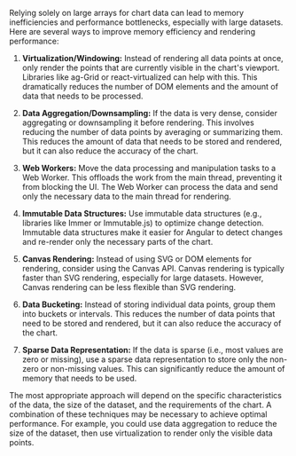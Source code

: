 Relying solely on large arrays for chart data can lead to memory inefficiencies and performance bottlenecks, especially with large datasets. Here are several ways to improve memory efficiency and rendering performance:

1.  **Virtualization/Windowing:**  Instead of rendering all data points at once, only render the points that are currently visible in the chart's viewport. Libraries like ag-Grid or react-virtualized can help with this. This dramatically reduces the number of DOM elements and the amount of data that needs to be processed.

2.  **Data Aggregation/Downsampling:**  If the data is very dense, consider aggregating or downsampling it before rendering. This involves reducing the number of data points by averaging or summarizing them. This reduces the amount of data that needs to be stored and rendered, but it can also reduce the accuracy of the chart.

3.  **Web Workers:** Move the data processing and manipulation tasks to a Web Worker. This offloads the work from the main thread, preventing it from blocking the UI. The Web Worker can process the data and send only the necessary data to the main thread for rendering.

4.  **Immutable Data Structures:** Use immutable data structures (e.g., libraries like Immer or Immutable.js) to optimize change detection.  Immutable data structures make it easier for Angular to detect changes and re-render only the necessary parts of the chart.

5.  **Canvas Rendering:** Instead of using SVG or DOM elements for rendering, consider using the Canvas API.  Canvas rendering is typically faster than SVG rendering, especially for large datasets. However, Canvas rendering can be less flexible than SVG rendering.

6.  **Data Bucketing:** Instead of storing individual data points, group them into buckets or intervals. This reduces the number of data points that need to be stored and rendered, but it can also reduce the accuracy of the chart.

7. **Sparse Data Representation:**  If the data is sparse (i.e., most values are zero or missing), use a sparse data representation to store only the non-zero or non-missing values. This can significantly reduce the amount of memory that needs to be used.

The most appropriate approach will depend on the specific characteristics of the data, the size of the dataset, and the requirements of the chart. A combination of these techniques may be necessary to achieve optimal performance. For example, you could use data aggregation to reduce the size of the dataset, then use virtualization to render only the visible data points.